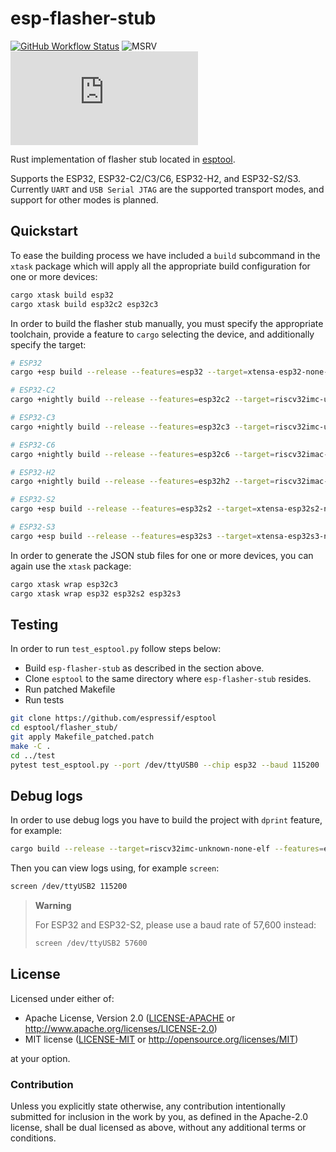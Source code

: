 # esp-flasher-stub

[![GitHub Workflow Status](https://github.com/esp-rs/esp-println/actions/workflows/ci.yml/badge.svg)](https://github.com/esp-rs/esp-println/actions/workflows/ci.yml)
![MSRV](https://img.shields.io/badge/MSRV-1.65-blue?labelColor=1C2C2E&logo=Rust&style=flat-square)
[![Matrix](https://img.shields.io/matrix/esp-rs:matrix.org?label=join%20matrix&color=BEC5C9&labelColor=1C2C2E&logo=matrix&style=flat-square)](https://matrix.to/#/#esp-rs:matrix.org)

Rust implementation of flasher stub located in [esptool](https://github.com/espressif/esptool/).

Supports the ESP32, ESP32-C2/C3/C6, ESP32-H2, and ESP32-S2/S3. Currently `UART` and `USB Serial JTAG` are the supported transport modes, and support for other modes is planned.

## Quickstart

To ease the building process we have included a `build` subcommand in the `xtask` package which will apply all the appropriate build configuration for one or more devices:

```bash
cargo xtask build esp32
cargo xtask build esp32c2 esp32c3
```

In order to build the flasher stub manually, you must specify the appropriate toolchain, provide a feature to `cargo` selecting the device, and additionally specify the target:

```bash
# ESP32
cargo +esp build --release --features=esp32 --target=xtensa-esp32-none-elf

# ESP32-C2
cargo +nightly build --release --features=esp32c2 --target=riscv32imc-unknown-none-elf

# ESP32-C3
cargo +nightly build --release --features=esp32c3 --target=riscv32imc-unknown-none-elf

# ESP32-C6
cargo +nightly build --release --features=esp32c6 --target=riscv32imac-unknown-none-elf

# ESP32-H2
cargo +nightly build --release --features=esp32h2 --target=riscv32imac-unknown-none-elf

# ESP32-S2
cargo +esp build --release --features=esp32s2 --target=xtensa-esp32s2-none-elf

# ESP32-S3
cargo +esp build --release --features=esp32s3 --target=xtensa-esp32s3-none-elf
```

In order to generate the JSON stub files for one or more devices, you can again use the `xtask` package:

```bash
cargo xtask wrap esp32c3
cargo xtask wrap esp32 esp32s2 esp32s3
```

## Testing

In order to run `test_esptool.py` follow steps below:

- Build `esp-flasher-stub` as described in the section above.
- Clone `esptool` to the same directory where `esp-flasher-stub` resides.
- Run patched Makefile
- Run tests

```bash
git clone https://github.com/espressif/esptool
cd esptool/flasher_stub/
git apply Makefile_patched.patch
make -C .
cd ../test
pytest test_esptool.py --port /dev/ttyUSB0 --chip esp32 --baud 115200
```

## Debug logs

In order to use debug logs you have to build the project with `dprint` feature, for example:

```bash
cargo build --release --target=riscv32imc-unknown-none-elf --features=esp32c3,dprint
```

Then you can view logs using, for example `screen`:

```bash
screen /dev/ttyUSB2 115200
```

> **Warning**
>
> For ESP32 and ESP32-S2, please use a baud rate of 57,600 instead:
>
> ```bash
> screen /dev/ttyUSB2 57600
> ```

## License

Licensed under either of:

- Apache License, Version 2.0 ([LICENSE-APACHE](./LICENSE-APACHE) or http://www.apache.org/licenses/LICENSE-2.0)
- MIT license ([LICENSE-MIT](./LICENSE-MIT) or http://opensource.org/licenses/MIT)

at your option.

### Contribution

Unless you explicitly state otherwise, any contribution intentionally submitted for inclusion in
the work by you, as defined in the Apache-2.0 license, shall be dual licensed as above, without
any additional terms or conditions.
